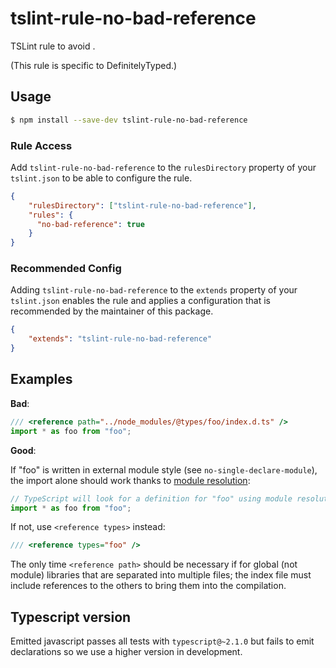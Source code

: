# tslint-rule-no-bad-reference
TSLint rule to avoid <reference path>.

(This rule is specific to DefinitelyTyped.)

## Usage
```bash
$ npm install --save-dev tslint-rule-no-bad-reference
```

### Rule Access
Add `tslint-rule-no-bad-reference` to the `rulesDirectory` property of your `tslint.json` to be 
able to configure the rule.
```json
{
    "rulesDirectory": ["tslint-rule-no-bad-reference"],
    "rules": {
      "no-bad-reference": true
    }
}
```

### Recommended Config
Adding `tslint-rule-no-bad-reference` to the `extends` property of your `tslint.json`
enables the rule and applies a configuration that is recommended by the maintainer of this package.
```json
{
    "extends": "tslint-rule-no-bad-reference"
}
```

## Examples

**Bad**:

```ts
/// <reference path="../node_modules/@types/foo/index.d.ts" />
import * as foo from "foo";
```

**Good**:

If "foo" is written in external module style (see `no-single-declare-module`), the import alone should work thanks to [module resolution](http://www.typescriptlang.org/docs/handbook/module-resolution.html):

```ts
// TypeScript will look for a definition for "foo" using module resolution
import * as foo from "foo";
```

If not, use `<reference types>` instead:

```ts
/// <reference types="foo" />
```

The only time `<reference path>` should be necessary if for global (not module) libraries that are separated into multiple files; the index file must include references to the others to bring them into the compilation.

## Typescript version
Emitted javascript passes all tests with `typescript@~2.1.0` but fails to emit
declarations so we use a higher version in development.